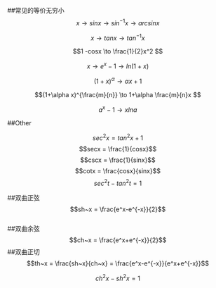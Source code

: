 ##常见的等价无穷小  
$$x \to sinx \to sin^{-1}x \to arcsinx$$  

$$x \to tanx \to tan^{-1}x$$

$$1 -cosx \to \frac{1}{2}x^2 $$

$$x \to e^x -1 \to ln(1+x) $$  

$$(1+x)^\alpha \to \alpha x +1$$

$$(1+\alpha x)^{\frac{m}{n}} \to 1+\alpha \frac{m}{n}x $$

$$a^x -1 \to xlna $$

##Other  

$$sec^2x = tan^2x + 1$$
$$secx = \frac{1}{cosx}$$
$$cscx = \frac{1}{sinx}$$
$$cotx = \frac{cosx}{sinx}$$
$$sec^2t - tan^2t = 1$$

##双曲正弦
$$sh~x = \frac{e^x-e^{-x}}{2}$$  
##双曲余弦  
$$ch~x = \frac{e^x+e^{-x}}{2}$$
##双曲正切
$$th~x = \frac{sh~x}{ch~x} = \frac{e^x-e^{-x}}{e^x+e^{-x}}$$

$$ch^2x - sh^2x = 1$$
